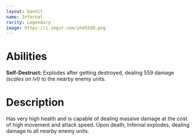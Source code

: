 ```yaml
---
layout: bandit
name: Infernal
rarity: Legendary
image: https://i.imgur.com/yh4SSdQ.png
---
```


# Abilities

**Self-Destruct:** Explodes after getting destroyed, dealing 559 damage *(scales on lvl)* to the nearby enemy units.

# Description

Has very high health and is capable of dealing massive damage at the cost of high movement and attack speed. Upon death, Infernal explodes, dealing damage to all nearby enemy units.
